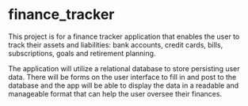 # finance_tracker

This project is for a finance tracker application that enables the user to track their assets and liabilities: bank accounts, credit cards, bills, subscriptions, goals and retirement planning. 

The application will utilize a relational database to store persisting user data. There will be forms on the user interface to fill in and post to the database and the app will be able to display the data in a readable and manageable format that can help the user oversee their finances.
